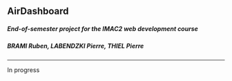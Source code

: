 
## AirDashboard
##### End-of-semester project for the IMAC2 web development course
##### BRAMI Ruben, LABENDZKI Pierre, THIEL Pierre
---

In progress